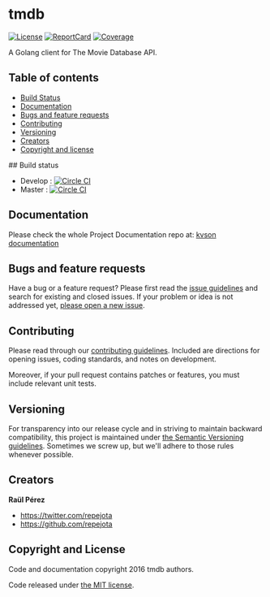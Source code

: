 # tmdb

[![License][License-Image]][License-Url] [![ReportCard][ReportCard-Image]][ReportCard-Url] [![Coverage][Coverage-Image]][Coverage-Url]

A Golang client for The Movie Database API.

## Table of contents

- [Build Status](#build-status)
- [Documentation](#documentation)
- [Bugs and feature requests](#bugs-and-feature-requests)
- [Contributing](#contributing)
- [Versioning](#versioning)
- [Creators](#creators)
- [Copyright and license](#copyright-and-license)

## Build status

* Develop : [![Circle CI](https://circleci.com/gh/tvtio/tmdb/tree/develop.svg?style=svg)](https://circleci.com/gh/tvtio/tmdb/tree/develop)
* Master : [![Circle CI](https://circleci.com/gh/tvtio/tmdb/tree/master.svg?style=svg)](https://circleci.com/gh/tvtio/tmdb/tree/master)

## Documentation

Please check the whole Project Documentation repo at:
[kvson documentation](https://github.com/tvtio/tmdb)

## Bugs and feature requests

Have a bug or a feature request? Please first read the
[issue guidelines](CONTRIBUTING.md#using-the-issue-tracker)
and search for existing and closed issues. If your problem or idea is not
addressed yet,
[please open a new issue](https://github.com/tvtio/tmdb/issues/new).

## Contributing

Please read through our [contributing guidelines](CONTRIBUTING.md). Included
are directions for opening issues, coding standards, and notes on development.

Moreover, if your pull request contains patches or features, you must include
relevant unit tests.

## Versioning

For transparency into our release cycle and in striving to maintain backward
compatibility, this project is maintained under
[the Semantic Versioning guidelines](http://semver.org/). Sometimes we screw
up, but we'll adhere to those rules whenever possible.

## Creators

**Raül Pérez**

- <https://twitter.com/repejota>
- <https://github.com/repejota>

## Copyright and License

Code and documentation copyright 2016 tmdb authors.

Code released under [the MIT license](LICENSE).

[License-Url]: http://opensource.org/licenses/MIT
[License-Image]: https://img.shields.io/npm/l/express.svg
[Coverage-Url]: https://coveralls.io/r/tvtio/tmdb?branch=master
[Coverage-image]: https://img.shields.io/coveralls/tvtio/tmdb.svg
[ReportCard-Url]: http://goreportcard.com/report/tvtio/tmdb
[ReportCard-Image]: http://goreportcard.com/badge/tvtio/tmdb

